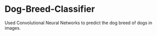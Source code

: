 # Dog-Breed-Classifier
Used Convolutional Neural Networks to predict the dog breed of dogs in images.
